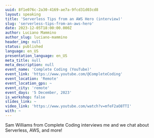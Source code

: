 ```yaml
---
uuid: 8f1e076c-2a30-4169-ae7a-9fcd31d03cd8
layout: speaking
title: 'Serverless Tips from an AWS Hero (interview)'
slug: 'serverless-tips-from-an-aws-hero'
date: 2023-12-05T18:00:00.000Z
author: Luciano Mammino
author_slug: luciano-mammino
header_img: null
status: published
language: en_US
presentation_language: en_US
meta_title: null
meta_description: null
event_name: 'Complete Coding (YouTube)'
event_link: 'https://www.youtube.com/@CompleteCoding'
event_location: 'Remote'
event_location_gps: ~
event_city: 'remote'
event_days: '5 December, 2023'
is_workshop: false
slides_link: ~
video_link: 'https://www.youtube.com/watch?v=mfeF2aO8TTI'
with: ~
---
```


Sam Williams from Complete Coding interviews me and we chat about Serverless, AWS, and more!